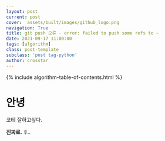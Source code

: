 ```yaml
---
layout: post
current: post
cover:  assets/built/images/github_logo.png
navigation: True
title: git push 오류 - error: failed to push some refs to ~
date: 2021-09-17 11:00:00
tags: [algorithm]
class: post-template
subclass: 'post tag-python'
author: crosstar
---
```


{% include algorithm-table-of-contents.html %}
# 안녕
코테 잘하고싶다.

**진짜로.**
`후`..
